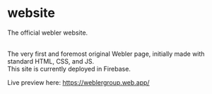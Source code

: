 # website
The official webler website. <br/> <br/>

The very first and foremost original Webler page, initially made with standard HTML, CSS, and JS. <br/>
This site is currently deployed in Firebase.

Live preview here: https://weblergroup.web.app/
